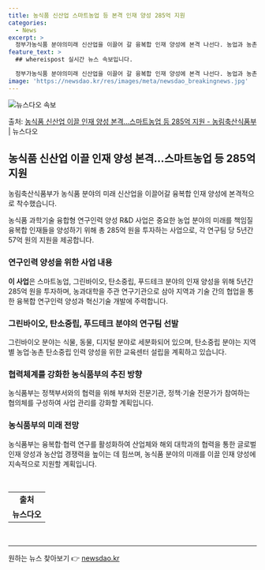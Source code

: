 ```yaml
---
title: 농식품 신산업 스마트농업 등 본격 인재 양성 285억 지원
categories:
  - News
excerpt: >
  정부가농식품 분야의미래 신산업을 이끌어 갈 융복합 인재 양성에 본격 나선다. 농업과 농촌에 새로운 부가가치를…
feature_text: >
  ## whereispost 실시간 뉴스 속보입니다.

  정부가농식품 분야의미래 신산업을 이끌어 갈 융복합 인재 양성에 본격 나선다. 농업과 농촌에 새로운 부가가치를…
image: 'https://newsdao.kr/res/images/meta/newsdao_breakingnews.jpg'
---
```


![뉴스다오 속보](https://newsdao.kr/res/images/meta/newsdao_breakingnews.jpg)

<p>출처: <a href="https://newsdao.kr/3530" rel="dofollow">농식품 신산업 이끌 인재 양성 본격…스마트농업 등 285억 지원 - 농림축산식품부</a> | 뉴스다오</p>

<h2 data-ke-size="size26">농식품 신산업 이끌 인재 양성 본격…스마트농업 등 285억 지원</h2>
<p data-ke-size="size16">농림축산식품부가 농식품 분야의 미래 신산업을 이끌어갈 융복합 인재 양성에 본격적으로 착수했습니다.</p>
<p data-ke-size="size16">농식품 과학기술 융합형 연구인력 양성 R&D 사업은 중요한 농업 분야의 미래를 책임질 융복합 인재들을 양성하기 위해 총 285억 원을 투자하는 사업으로, 각 연구팀 당 5년간 57억 원의 지원을 제공합니다.</p>

<h3 data-ke-size="size24">연구인력 양성을 위한 사업 내용</h3>
<p data-ke-size="size16"><b>이 사업</b>은 스마트농업, 그린바이오, 탄소중립, 푸드테크 분야의 인재 양성을 위해 5년간 285억 원을 투자하며, 농과대학을 주관 연구기관으로 삼아 지역과 기술 간의 협업을 통한 융복합 연구인력 양성과 혁신기술 개발에 주력합니다.</p>

<h3 data-ke-size="size24">그린바이오, 탄소중립, 푸드테크 분야의 연구팀 선발</h3>
<p data-ke-size="size16">그린바이오 분야는 식물, 동물, 디지털 분야로 세분화되어 있으며, 탄소중립 분야는 지역별 농업·농촌 탄소중립 인력 양성을 위한 교육센터 설립을 계획하고 있습니다.</p>

<h3 data-ke-size="size24">협력체계를 강화한 농식품부의 추진 방향</h3>
<p data-ke-size="size16">농식품부는 정책부서와의 협력을 위해 부처와 전문기관, 정책·기술 전문가가 참여하는 협의체를 구성하여 사업 관리를 강화할 계획입니다.</p>

<h3 data-ke-size="size24">농식품부의 미래 전망</h3>
<p data-ke-size="size16">농식품부는 융복합·협력 연구를 활성화하여 산업체와 해외 대학과의 협력을 통한 글로벌 인재 양성과 농산업 경쟁력을 높이는 데 힘쓰며, 농식품 분야의 미래를 이끌 인재 양성에 지속적으로 지원할 계획입니다.</p>

<p data-ke-size="size16">&nbsp;</p>
<table>
	<tbody>
		<tr>
			<td style="text-align: center; height: 17px;"><b>출처</b></td>
		</tr>
		<tr>
			<td style="text-align: center; height: 17px;"><b>뉴스다오</b></td>
		</tr>
	</tbody>
</table>
<p data-ke-size="size16">&nbsp;</p>
<hr> 

원하는 뉴스 찾아보기 👉 <a href="https://newsdao.kr" rel="dofollow">newsdao.kr</a>


